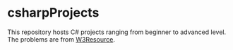 # csharpProjects
This repository hosts C# projects ranging from beginner to advanced level. The problems are from [W3Resource](https://www.w3resource.com/index.php).

